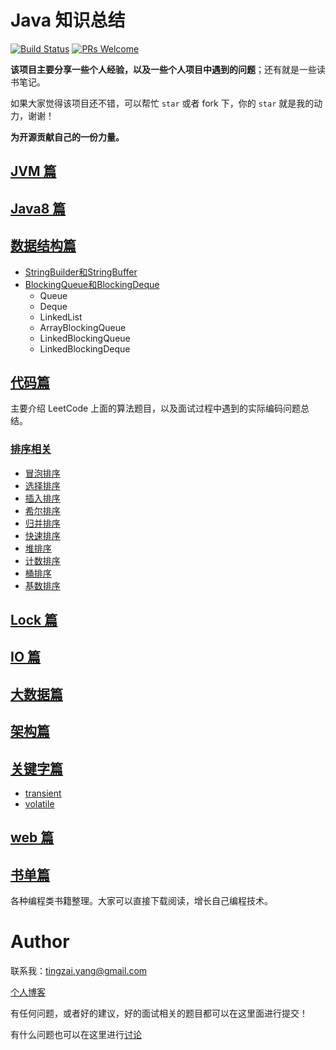 # Java 知识总结
[![Build Status](https://travis-ci.org/joyang1/JavaInterview.svg?branch=master)](https://travis-ci.org/joyang1/JavaInterview)
[![PRs Welcome](https://img.shields.io/badge/PRs-welcome-brightgreen.svg?style=flat-square)](http://makeapullrequest.com)

**该项目主要分享一些个人经验，以及一些个人项目中遇到的问题**；还有就是一些读书笔记。

如果大家觉得该项目还不错，可以帮忙 `star` 或者 fork 下，你的 `star` 就是我的动力，谢谢！

**为开源贡献自己的一份力量。**

## [JVM 篇](/jvm)

## [Java8 篇](/java8)

## [数据结构篇](/datastructure)
- [StringBuilder和StringBuffer](/datastructure/stringbuilderandstringbuffer.md)
- [BlockingQueue和BlockingDeque](/datastructure/blockingqueueanddeque.md)
  * Queue
  * Deque
  * LinkedList
  * ArrayBlockingQueue
  * LinkedBlockingQueue
  * LinkedBlockingDeque

## [代码篇](/codeinterview)
主要介绍 LeetCode 上面的算法题目，以及面试过程中遇到的实际编码问题总结。

### [排序相关](/sortpro)
- [冒泡排序](/sortpro/1.bubbleSort.md)
- [选择排序](/sortpro/2.selectionSort.md)
- [插入排序](/sortpro/3.insertionSort.md)
- [希尔排序](/sortpro/4.shellSort.md)
- [归并排序](/sortpro/5.mergeSort.md)
- [快速排序](/sortpro/6.quickSort.md)
- [堆排序](/sortpro/7.heapSort.md)
- [计数排序](/sortpro/8.countingSort.md)
- [桶排序](/sortpro/9.bucketSort.md)
- [基数排序](/sortpro/10.radixSort.md)

## [Lock 篇](/lock)

## [IO 篇](/io)
  
## [大数据篇](/bigdata)

## [架构篇](/architecture)

## [关键字篇](/keywords)
- [transient](/keywords/transient.md)
- [volatile](/keywords/volatile.md)

## [web 篇](/web)

## [书单篇](/books)
各种编程类书籍整理。大家可以直接下载阅读，增长自己编程技术。
  
  
# Author
联系我：tingzai.yang@gmail.com 

[个人博客](https://blog.tommyyang.cn) 

有任何问题，或者好的建议，好的面试相关的题目都可以在这里面进行提交！

有什么问题也可以在这里进行[讨论](https://github.com/joyang1/JavaInterview/issues/1)


